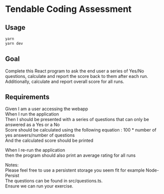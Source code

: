 # Tendable Coding Assessment

## Usage

```sh
yarn
yarn dev
```

## Goal

Complete this React program to ask the end user a series of Yes/No questions, calculate and report the score back to them after each run. Additionally, calculate and report overall score for all runs.

## Requirements

Given I am a user accessing the webapp\
When I run the application\
Then I should be presented with a series of questions that can only be answered as a Yes or a No\
Score should be calculated using the following equation : 100 * number of yes answers/number of questions\
And the calculated score should be printed

When I re-run the application\
then the program should also print an average rating for all runs   

Notes:\
Please feel free to use a persistent storage you seem fit for example Node-Persist\
The questions can be found in src/questions.ts.\
Ensure we can run your exercise.
